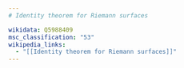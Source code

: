 ```yaml
---
# Identity theorem for Riemann surfaces

wikidata: Q5988409
msc_classification: "53"
wikipedia_links:
  - "[[Identity theorem for Riemann surfaces]]"
---
```

